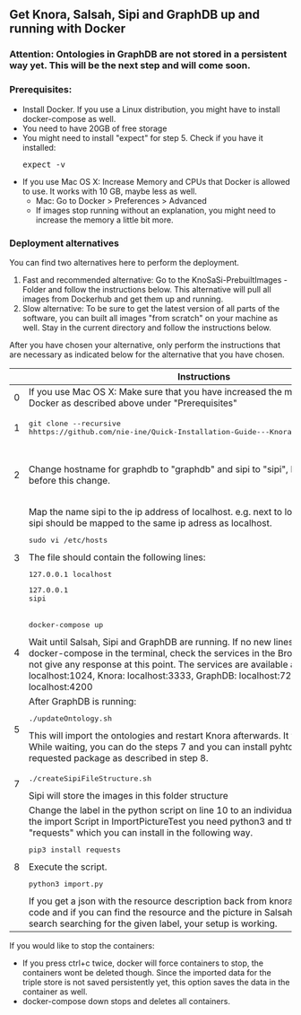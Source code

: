 ## Get Knora, Salsah, Sipi and GraphDB up and running with Docker

### Attention: Ontologies in GraphDB are not stored in a persistent way yet.  This will be the next step and will come soon.

### Prerequisites:
 - Install Docker. If you use a Linux distribution, you might have to install docker-compose as well.
 - You need to have 20GB of free storage
 - You might need to install "expect" for step 5. Check if you have it installed: <pre>expect -v</pre>
 - If you use Mac OS X: Increase Memory and CPUs that Docker is allowed to use. It works with 10 GB, maybe less as well.
	 - 	Mac: Go to Docker > Preferences > Advanced
	 - If images stop running without an explanation, you might need to increase the memory a little bit more.

### Deployment alternatives
You can find two alternatives here to perform the deployment.

1. Fast and recommended alternative: Go to the KnoSaSi-PrebuiltImages - Folder and follow the instructions below. This alternative will pull all images from Dockerhub and get them up and running.
2. Slow alternative: To be sure to get the latest version of all parts of the software, you can built all images "from scratch" on your machine as well. Stay in the current directory and follow the instructions below.

After you have chosen your alternative, only perform the instructions that are necessary as indicated below for the alternative that you have chosen.

|   | Instructions   | Alternative 1| Alternative 2  | 
|--:| ------------- |:-------------:| :-----:        |
| 0 | If you use Mac OS X: Make sure that you have increased the memory allocated to Docker as described above under "Prerequisites" | x | x |
| 1 | <pre>git clone --recursive hhttps://github.com/nie-ine/Quick-Installation-Guide---Knora-Salsah-Sipi-GraphDB | x | x |
| 2 | Change hostname for graphdb to "graphdb" and sipi to "sipi", both are localhost before this change.| not necessary for alternative 1 | x in Knora/Knora/webapi /src /main /resources /application.conf|
| 3 | Map the name sipi to the ip address of localhost. e.g. next to localhost the name sipi should be mapped to the same ip adress as localhost. <pre>sudo vi /etc/hosts</pre> The file should contain the following lines:<pre>127.0.0.1       localhost</pre><pre>127.0.0.1       sipi</pre>| x in /etc/hosts file | <--- x|
| 4 | <pre>docker-compose up</pre> Wait until Salsah, Sipi and GraphDB are running. If no new lines show up from docker-compose in the terminal, check the services in the Browser. Knora should not give any response at this point. The services are available at: Sipi: localhost:1024, Knora: localhost:3333, GraphDB: localhost:7200, Salsah: localhost:4200 | x in ./PrebuiltImages | x in ./ --> meaning in docker-compose-deployment-Knora-Salsah-Sipi-GraphDB |
| 5 | After GraphDB is running: <pre>./updateOntology.sh</pre> This will import the ontologies and restart Knora afterwards. It will take some time. While waiting, you can do the steps 7 and you can install pyhton3 and the requested package as described in step 8. | x in ./ --> meaning in docker-compose-deployment-Knora-Salsah-Sipi-GraphDB | <--- x |
| 7 | <pre>./createSipiFileStructure.sh </pre> Sipi will store the images in this folder structure | x | x  |
| 8 | Change the label in the python script on line 10 to an individual name. To execute the import Script in ImportPictureTest you need python3 and the pypthon package "requests" which you can install in the following way. <pre>pip3 install requests</pre> Execute the script.<pre>python3 import.py</pre> If you get a json with the resource description back from knora after executing the code and if you can find the resource and the picture in Salsah using the full text search searching for the given label, your setup is working.  | x in ./ImportPictureTest  | <--- x |



 
If you would like to stop the containers:

 - If you press ctrl+c twice, docker will force containers to stop, the containers wont be deleted though. Since the imported data for the triple store is not saved persistently yet, this option saves the data in the container as well.
 - docker-compose down stops and deletes all containers.